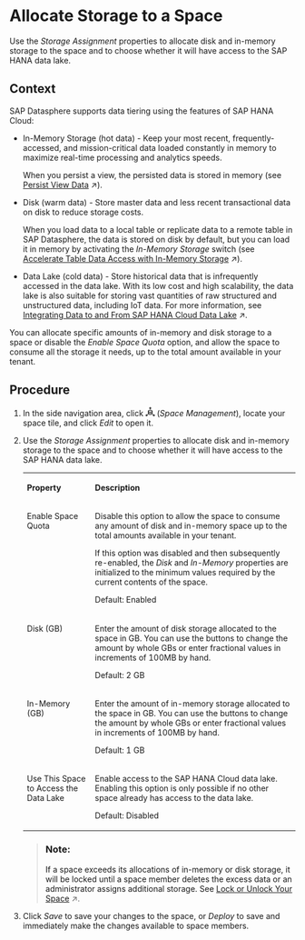<!-- loiof414c3d62bfe49b38e2cfdd7b4e7d786 -->

# Allocate Storage to a Space

Use the *Storage Assignment* properties to allocate disk and in-memory storage to the space and to choose whether it will have access to the SAP HANA data lake.



## Context

SAP Datasphere supports data tiering using the features of SAP HANA Cloud:

-   In-Memory Storage \(hot data\) - Keep your most recent, frequently-accessed, and mission-critical data loaded constantly in memory to maximize real-time processing and analytics speeds.

    When you persist a view, the persisted data is stored in memory \(see [Persist View Data](https://help.sap.com/viewer/c8a54ee704e94e15926551293243fd1d/cloud/en-US/9bd12cf116ae40e09cdba8b60cf75e11.html "Improve the performance while working with views by persisting the view data, and scheduling regular updates to keep your data up-to-date.") :arrow_upper_right:\).

-   Disk \(warm data\) - Store master data and less recent transactional data on disk to reduce storage costs.

    When you load data to a local table or replicate data to a remote table in SAP Datasphere, the data is stored on disk by default, but you can load it in memory by activating the *In-Memory Storage* switch \(see [Accelerate Table Data Access with In-Memory Storage](https://help.sap.com/viewer/c8a54ee704e94e15926551293243fd1d/cloud/en-US/407d1dff76a842699ea08c17eb8748dd.html "By default, table data is stored on disk. You can improve performance by enabling in-memory storage.") :arrow_upper_right:\).

-   Data Lake \(cold data\) - Store historical data that is infrequently accessed in the data lake. With its low cost and high scalability, the data lake is also suitable for storing vast quantities of raw structured and unstructured data, including IoT data. For more information, see [Integrating Data to and From SAP HANA Cloud Data Lake](https://help.sap.com/viewer/be5967d099974c69b77f4549425ca4c0/cloud/en-US/e84545bd205b4f9f9c1731144c7d3075.html "Connect your SAP Datasphere space with SAP HANA Cloud, data lake to store and gain access to large amounts of data.") :arrow_upper_right:.

You can allocate specific amounts of in-memory and disk storage to a space or disable the *Enable Space Quota* option, and allow the space to consume all the storage it needs, up to the total amount available in your tenant.



<a name="loiof414c3d62bfe49b38e2cfdd7b4e7d786__steps_y55_pm1_wrb"/>

## Procedure

1.  In the side navigation area, click ![](../images/Space_Management_a868247.png) \(*Space Management*\), locate your space tile, and click *Edit* to open it.

2.  Use the *Storage Assignment* properties to allocate disk and in-memory storage to the space and to choose whether it will have access to the SAP HANA data lake.


    <table>
    <tr>
    <th valign="top">

    Property


    
    </th>
    <th valign="top">

    Description


    
    </th>
    </tr>
    <tr>
    <td valign="top">
    
    Enable Space Quota


    
    </td>
    <td valign="top">
    
    Disable this option to allow the space to consume any amount of disk and in-memory space up to the total amounts available in your tenant.

    If this option was disabled and then subsequently re-enabled, the *Disk* and *In-Memory* properties are initialized to the minimum values required by the current contents of the space.

    Default: Enabled


    
    </td>
    </tr>
    <tr>
    <td valign="top">
    
    Disk \(GB\)


    
    </td>
    <td valign="top">
    
    Enter the amount of disk storage allocated to the space in GB. You can use the buttons to change the amount by whole GBs or enter fractional values in increments of 100MB by hand.

    Default: 2 GB


    
    </td>
    </tr>
    <tr>
    <td valign="top">
    
    In-Memory \(GB\)


    
    </td>
    <td valign="top">
    
    Enter the amount of in-memory storage allocated to the space in GB. You can use the buttons to change the amount by whole GBs or enter fractional values in increments of 100MB by hand.

    Default: 1 GB


    
    </td>
    </tr>
    <tr>
    <td valign="top">
    
    Use This Space to Access the Data Lake


    
    </td>
    <td valign="top">
    
    Enable access to the SAP HANA Cloud data lake. Enabling this option is only possible if no other space already has access to the data lake.

    Default: Disabled


    
    </td>
    </tr>
    </table>
    
    > ### Note:  
    > If a space exceeds its allocations of in-memory or disk storage, it will be locked until a space member deletes the excess data or an administrator assigns additional storage. See [Lock or Unlock Your Space](https://help.sap.com/viewer/be5967d099974c69b77f4549425ca4c0/cloud/en-US/c05b6a6d06db427dbdd3041d61fd5840.html "If a space exceeds its assigned storage or if the audit logs enabled in the space consume too much disk storage, the space is automatically locked.") :arrow_upper_right:.

3.  Click *Save* to save your changes to the space, or *Deploy* to save and immediately make the changes available to space members.


